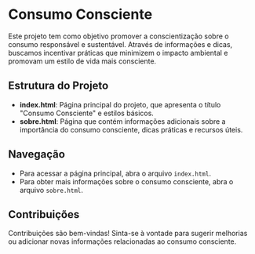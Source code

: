 # Consumo Consciente

Este projeto tem como objetivo promover a conscientização sobre o consumo responsável e sustentável. Através de informações e dicas, buscamos incentivar práticas que minimizem o impacto ambiental e promovam um estilo de vida mais consciente.

## Estrutura do Projeto

- **index.html**: Página principal do projeto, que apresenta o título "Consumo Consciente" e estilos básicos.
- **sobre.html**: Página que contém informações adicionais sobre a importância do consumo consciente, dicas práticas e recursos úteis.

## Navegação

- Para acessar a página principal, abra o arquivo `index.html`.
- Para obter mais informações sobre o consumo consciente, abra o arquivo `sobre.html`.

## Contribuições

Contribuições são bem-vindas! Sinta-se à vontade para sugerir melhorias ou adicionar novas informações relacionadas ao consumo consciente.